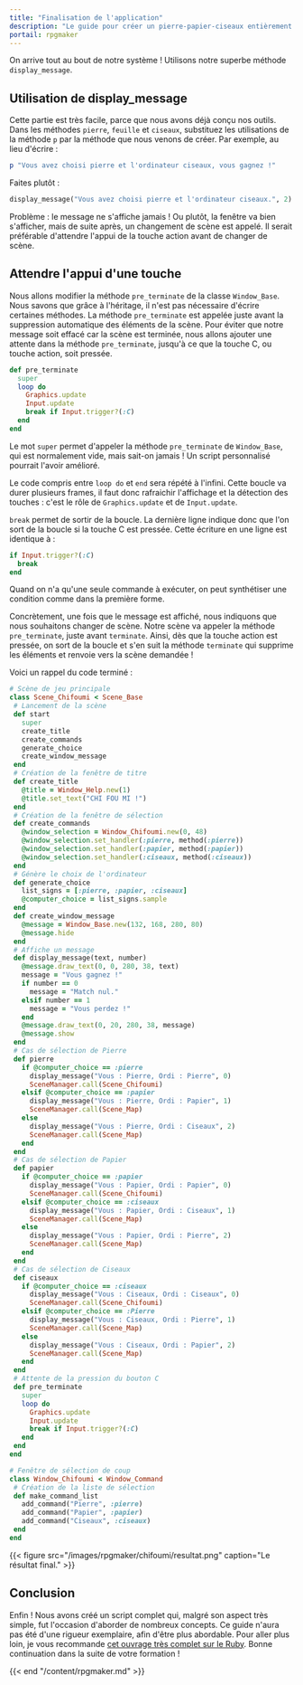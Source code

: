 ```yaml
---
title: "Finalisation de l'application"
description: "Le guide pour créer un pierre-papier-ciseaux entièrement en scripts sur RPG Maker VX Ace. Apprenez à scripter en Ruby et RGSS pour créer vos propres systèmes sur RPG Maker !"
portail: rpgmaker
---
```


On arrive tout au bout de notre système ! Utilisons notre superbe méthode `display_message`.

## Utilisation de display_message

Cette partie est très facile, parce que nous avons déjà conçu nos outils. Dans les méthodes `pierre`, `feuille` et `ciseaux`, substituez les utilisations de la méthode `p` par la méthode que nous venons de créer. Par exemple, au lieu d'écrire :

```ruby
p "Vous avez choisi pierre et l'ordinateur ciseaux, vous gagnez !"
```

Faites plutôt :

```ruby
display_message("Vous avez choisi pierre et l'ordinateur ciseaux.", 2)
```

Problème : le message ne s'affiche jamais ! Ou plutôt, la fenêtre va bien s'afficher, mais de suite après, un changement de scène est appelé. Il serait préférable d'attendre l'appui de la touche action avant de changer de scène.

## Attendre l'appui d'une touche

Nous allons modifier la méthode `pre_terminate` de la classe `Window_Base`. Nous savons que grâce à l'héritage, il n'est pas nécessaire d'écrire certaines méthodes. La méthode `pre_terminate` est appelée juste avant la suppression automatique des éléments de la scène. Pour éviter que notre message soit effacé car la scène est terminée, nous allons ajouter une attente dans la méthode `pre_terminate`, jusqu'à ce que la touche C, ou touche action, soit pressée.

```ruby
def pre_terminate
  super
  loop do
    Graphics.update
    Input.update
    break if Input.trigger?(:C)
  end
end
```

Le mot `super` permet d'appeler la méthode `pre_terminate` de `Window_Base`, qui est normalement vide, mais sait-on jamais ! Un script personnalisé pourrait l'avoir amélioré.

Le code compris entre `loop do` et `end` sera répété à l'infini. Cette boucle va durer plusieurs frames, il faut donc rafraichir l'affichage et la détection des touches : c'est le rôle de `Graphics.update` et de `Input.update`.

`break` permet de sortir de la boucle. La dernière ligne indique donc que l'on sort de la boucle si la touche C est pressée. Cette écriture en une ligne est identique à :

```ruby
if Input.trigger?(:C)
  break
end
```

Quand on n'a qu'une seule commande à exécuter, on peut synthétiser une condition comme dans la première forme.

Concrètement, une fois que le message est affiché, nous indiquons que nous souhaitons changer de scène. Notre scène va appeler la méthode `pre_terminate`, juste avant `terminate`. Ainsi, dès que la touche action est pressée, on sort de la boucle et s'en suit la méthode `terminate` qui supprime les éléments et renvoie vers la scène demandée !

Voici un rappel du code terminé :

```ruby
# Scène de jeu principale
class Scene_Chifoumi < Scene_Base
 # Lancement de la scène
 def start
   super
   create_title
   create_commands
   generate_choice
   create_window_message
 end
 # Création de la fenêtre de titre
 def create_title
   @title = Window_Help.new(1)
   @title.set_text("CHI FOU MI !")
 end
 # Création de la fenêtre de sélection
 def create_commands
   @window_selection = Window_Chifoumi.new(0, 48)
   @window_selection.set_handler(:pierre, method(:pierre))
   @window_selection.set_handler(:papier, method(:papier))
   @window_selection.set_handler(:ciseaux, method(:ciseaux))
 end
 # Génère le choix de l'ordinateur
 def generate_choice
   list_signs = [:pierre, :papier, :ciseaux]
   @computer_choice = list_signs.sample
 end
 def create_window_message
   @message = Window_Base.new(132, 168, 280, 80)
   @message.hide
 end
 # Affiche un message
 def display_message(text, number)
   @message.draw_text(0, 0, 280, 38, text)
   message = "Vous gagnez !"
   if number == 0
     message = "Match nul."
   elsif number == 1
     message = "Vous perdez !"
   end
   @message.draw_text(0, 20, 280, 38, message)
   @message.show
 end
 # Cas de sélection de Pierre
 def pierre
   if @computer_choice == :pierre
     display_message("Vous : Pierre, Ordi : Pierre", 0)
     SceneManager.call(Scene_Chifoumi)
   elsif @computer_choice == :papier
     display_message("Vous : Pierre, Ordi : Papier", 1)
     SceneManager.call(Scene_Map)
   else
     display_message("Vous : Pierre, Ordi : Ciseaux", 2)
     SceneManager.call(Scene_Map)
   end
 end
 # Cas de sélection de Papier
 def papier
   if @computer_choice == :papier
     display_message("Vous : Papier, Ordi : Papier", 0)
     SceneManager.call(Scene_Chifoumi)
   elsif @computer_choice == :ciseaux
     display_message("Vous : Papier, Ordi : Ciseaux", 1)
     SceneManager.call(Scene_Map)
   else
     display_message("Vous : Papier, Ordi : Pierre", 2)
     SceneManager.call(Scene_Map)
   end
 end
 # Cas de sélection de Ciseaux
 def ciseaux
   if @computer_choice == :ciseaux
     display_message("Vous : Ciseaux, Ordi : Ciseaux", 0)
     SceneManager.call(Scene_Chifoumi)
   elsif @computer_choice == :Pierre
     display_message("Vous : Ciseaux, Ordi : Pierre", 1)
     SceneManager.call(Scene_Map)
   else
     display_message("Vous : Ciseaux, Ordi : Papier", 2)
     SceneManager.call(Scene_Map)
   end
 end
 # Attente de la pression du bouton C
 def pre_terminate
   super
   loop do
     Graphics.update
     Input.update
     break if Input.trigger?(:C)
   end
 end
end

# Fenêtre de sélection de coup
class Window_Chifoumi < Window_Command
 # Création de la liste de sélection
 def make_command_list
   add_command("Pierre", :pierre)
   add_command("Papier", :papier)
   add_command("Ciseaux", :ciseaux)
 end
end
```

{{< figure src="/images/rpgmaker/chifoumi/resultat.png" caption="Le résultat final." >}}

## Conclusion

Enfin ! Nous avons créé un script complet qui, malgré son aspect très simple, fut l'occasion d'aborder de nombreux concepts. Ce guide n'aura pas été d'une rigueur exemplaire, afin d'être plus abordable. Pour aller plus loin, je vous recommande [cet ouvrage très complet sur le Ruby](http://www.ruby-doc.org/docs/ProgrammingRuby/). Bonne continuation dans la suite de votre formation !

{{< end "/content/rpgmaker.md" >}}
